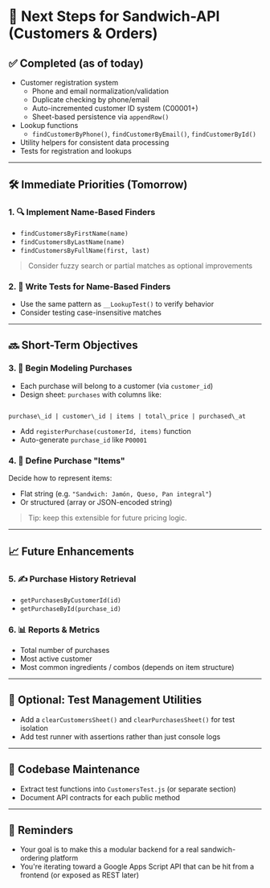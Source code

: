 # 🧭 Next Steps for Sandwich-API (Customers & Orders)

## ✅ Completed (as of today)
- Customer registration system
  - Phone and email normalization/validation
  - Duplicate checking by phone/email
  - Auto-incremented customer ID system (C00001+)
  - Sheet-based persistence via `appendRow()`
- Lookup functions
  - `findCustomerByPhone()`, `findCustomerByEmail()`, `findCustomerById()`
- Utility helpers for consistent data processing
- Tests for registration and lookups

---

## 🛠️ Immediate Priorities (Tomorrow)
### 1. 🔍 Implement Name-Based Finders
- `findCustomersByFirstName(name)`
- `findCustomersByLastName(name)`
- `findCustomersByFullName(first, last)`
> Consider fuzzy search or partial matches as optional improvements

### 2. 🧪 Write Tests for Name-Based Finders
- Use the same pattern as `__LookupTest()` to verify behavior
- Consider testing case-insensitive matches

---

## 🔜 Short-Term Objectives
### 3. 🛒 Begin Modeling Purchases
- Each purchase will belong to a customer (via `customer_id`)
- Design sheet: `purchases` with columns like:
```

purchase\_id | customer\_id | items | total\_price | purchased\_at

```
- Add `registerPurchase(customerId, items)` function
- Auto-generate `purchase_id` like `P00001`

### 4. 🧠 Define Purchase "Items"
Decide how to represent items:
- Flat string (e.g. `"Sandwich: Jamón, Queso, Pan integral"`)
- Or structured (array or JSON-encoded string)

> Tip: keep this extensible for future pricing logic.

---

## 📈 Future Enhancements
### 5. ✍️ Purchase History Retrieval
- `getPurchasesByCustomerId(id)`
- `getPurchaseById(purchase_id)`

### 6. 📊 Reports & Metrics
- Total number of purchases
- Most active customer
- Most common ingredients / combos (depends on item structure)

---

## 🧪 Optional: Test Management Utilities
- Add a `clearCustomersSheet()` and `clearPurchasesSheet()` for test isolation
- Add test runner with assertions rather than just console logs

---

## 🧱 Codebase Maintenance
- Extract test functions into `CustomersTest.js` (or separate section)
- Document API contracts for each public method

---

## 🔄 Reminders
- Your goal is to make this a modular backend for a real sandwich-ordering platform
- You're iterating toward a Google Apps Script API that can be hit from a frontend (or exposed as REST later)
